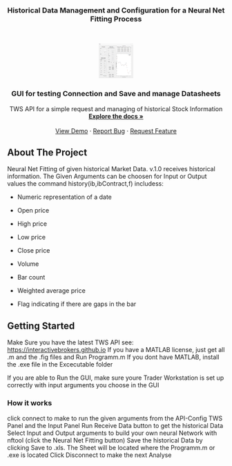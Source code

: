
  <h3 align="center">Historical Data Management and Configuration for a Neural Net Fitting Process </h3>





<!-- PROJECT LOGO -->
<br />
<p align="center">
  <a href="https://github.com/ecschuetz/TWS-API-Historical-Data-Manager">
    <img src="images/ConfigTable.png" alt="Logo" width="80" height="80">
  </a>

  <h3 align="center">GUI for testing Connection and Save and manage Datasheets</h3>

  <p align="center">
    TWS API for a simple request and managing of historical Stock Information
    <br />
    <a href="https://github.com/ecschuetz/TWS-API-Historical-Data-Manager"><strong>Explore the docs »</strong></a>
    <br />
    <br />
    <a href="https://github.com/ecschuetz/TWS-API-Historical-Data-Manager">View Demo</a>
    ·
    <a href="https://github.com/ecschuetz/TWS-API-Historical-Data-Manager/issues">Report Bug</a>
    ·
    <a href="https://github.com/ecschuetz/TWS-API-Historical-Data-Manager/issues">Request Feature</a>
  </p>
</p>




<!-- ABOUT THE PROJECT -->
## About The Project

Neural Net Fitting of given historical Market Data. 
v.1.0 receives historical information. The Given Arguments can be choosen for Input or Output values
the command history(ib,ibContract,f) includess: 

- Numeric representation of a date

- Open price

- High price

- Low price

- Close price

- Volume

- Bar count

- Weighted average price

- Flag indicating if there are gaps in the bar






<!-- GETTING STARTED -->
## Getting Started
Make Sure you have the latest TWS API see: https://interactivebrokers.github.io
If you have a MATLAB license, just get all .m and the .fig files and Run Programm.m
If you dont have MATLAB, install the .exe file in the Excecutable folder

If you are able to Run the GUI, make sure youre Trader Workstation is set up correctly with input arguments you choose in the GUI

### How it works

click connect to make to run the given arguments from the API-Config TWS Panel and the Input Panel
Run Receive Data button to get the historical Data
Select Input and Output arguments to build your own neural Network with nftool (click the Neural Net Fitting button)
Save the historical Data by clicking Save to .xls. The Sheet will be located where the Programm.m or .exe is located
Click Disconnect to make the next Analyse


